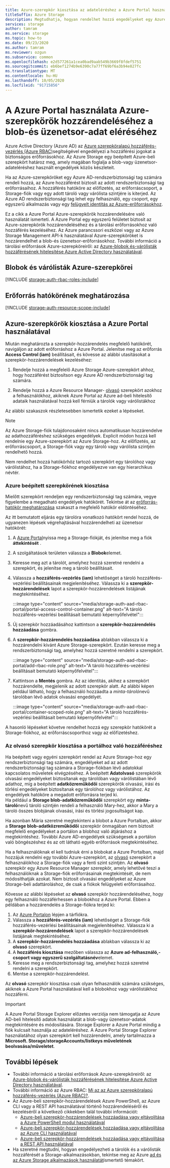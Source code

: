 ```yaml
---
title: Azure-szerepkör kiosztása az adateléréshez a Azure Portal használatával
titleSuffix: Azure Storage
description: Megtudhatja, hogyan rendelhet hozzá engedélyeket egy Azure Active Directory rendszerbiztonsági tag számára az Azure szerepköralapú hozzáférés-vezérléssel (Azure RBAC) az Azure Portal használatával. Az Azure Storage támogatja az Azure AD-n keresztül történő hitelesítéshez használható beépített és egyéni Azure-szerepköröket.
services: storage
author: tamram
ms.service: storage
ms.topic: how-to
ms.date: 09/23/2020
ms.author: tamram
ms.reviewer: ozgun
ms.subservice: common
ms.openlocfilehash: e2d577261a1cea0bad9aab549b3669f8fdef5751
ms.sourcegitcommit: eb6bef1274b9e6390c7a77ff69bf6a3b94e827fc
ms.translationtype: MT
ms.contentlocale: hu-HU
ms.lasthandoff: 10/05/2020
ms.locfileid: "91715856"
---
```

# <a name="use-the-azure-portal-to-assign-an-azure-role-for-access-to-blob-and-queue-data"></a>A Azure Portal használata Azure-szerepkörök hozzárendeléséhez a blob-és üzenetsor-adat eléréséhez

Azure Active Directory (Azure AD) az [Azure szerepköralapú hozzáférés-vezérlés (Azure RBAC)](../../role-based-access-control/overview.md)segítségével engedélyezi a hozzáférési jogokat a biztonságos erőforrásokhoz. Az Azure Storage egy beépített Azure-beli szerepkört határoz meg, amely magában foglalja a blob-vagy üzenetsor-adateléréshez használt engedélyek közös készleteit.

Ha az Azure-szerepköröket egy Azure AD-rendszerbiztonsági tag számára rendeli hozzá, az Azure hozzáférést biztosít az adott rendszerbiztonsági tag erőforrásaihoz. A hozzáférés hatóköre az előfizetés, az erőforráscsoport, a Storage-fiók vagy egy adott tároló vagy várólista szintjére is kiterjed. Az Azure AD rendszerbiztonsági tag lehet egy felhasználó, egy csoport, egy egyszerű alkalmazás vagy egy [felügyelt identitás az Azure-erőforrásokhoz](../../active-directory/managed-identities-azure-resources/overview.md).

Ez a cikk a Azure Portal Azure-szerepkörök hozzárendelésére való használatát ismerteti. A Azure Portal egy egyszerű felületet biztosít az Azure-szerepkörök hozzárendeléséhez és a tárolási erőforrásokhoz való hozzáférés kezeléséhez. Az Azure parancssori eszközei vagy az Azure Storage Management API-k használatával Azure-szerepköröket is hozzárendelhet a blob-és üzenetsor-erőforrásokhoz. További információ a tárolási erőforrások Azure-szerepköreiről: az [Azure-blobok és-várólisták hozzáférésének hitelesítése Azure Active Directory használatával](storage-auth-aad.md).

## <a name="azure-roles-for-blobs-and-queues"></a>Blobok és várólisták Azure-szerepkörei

[!INCLUDE [storage-auth-rbac-roles-include](../../../includes/storage-auth-rbac-roles-include.md)]

## <a name="determine-resource-scope"></a>Erőforrás hatókörének meghatározása

[!INCLUDE [storage-auth-resource-scope-include](../../../includes/storage-auth-resource-scope-include.md)]

## <a name="assign-azure-roles-using-the-azure-portal"></a>Azure-szerepkörök kiosztása a Azure Portal használatával

Miután meghatározta a szerepkör-hozzárendelés megfelelő hatókörét, navigáljon az adott erőforráshoz a Azure Portal. Jelenítse meg az erőforrás **Access Control (iam)** beállításait, és kövesse az alábbi utasításokat a szerepkör-hozzárendelések kezeléséhez:

1. Rendelje hozzá a megfelelő Azure Storage Azure-szerepkört ahhoz, hogy hozzáférést biztosítson egy Azure AD rendszerbiztonsági tag számára.

1. Rendelje hozzá a Azure Resource Manager- [olvasó](../../role-based-access-control/built-in-roles.md#reader) szerepkört azokhoz a felhasználókhoz, akiknek Azure Portal az Azure ad-beli hitelesítő adataik használatával hozzá kell férniük a tárolók vagy várólistákhoz 

Az alábbi szakaszok részletesebben ismertetik ezeket a lépéseket.

> [!NOTE]
> Az Azure Storage-fiók tulajdonosaként nincs automatikusan hozzárendelve az adathozzáféréshez szükséges engedélyek. Explicit módon hozzá kell rendelnie egy Azure-szerepkört az Azure Storage-hoz. Az előfizetés, az erőforráscsoport, a Storage-fiók vagy egy tároló vagy várólista szintjén rendelhető hozzá.
>
> Nem rendelhet hozzá hatókörhöz tartozó szerepkört egy tárolóhoz vagy várólistához, ha a Storage-fiókhoz engedélyezve van egy hierarchikus névtér.

### <a name="assign-an-azure-built-in-role"></a>Azure beépített szerepkörének kiosztása

Mielőtt szerepkört rendeljen egy rendszerbiztonsági tag számára, vegye figyelembe a megadható engedélyek hatókörét. Tekintse át az [erőforrás-hatókör meghatározása](#determine-resource-scope) szakaszt a megfelelő hatókör eldöntéséhez.

Az itt bemutatott eljárás egy tárolóra vonatkozó hatókört rendel hozzá, de ugyanezen lépések végrehajtásával hozzárendelheti az üzenetsor hatókörét:

1. A [Azure Portal](https://portal.azure.com)nyissa meg a Storage-fiókját, és jelenítse meg a fiók **áttekintését** .
1. A szolgáltatások területen válassza a **Blobok**elemet.
1. Keresse meg azt a tárolót, amelyhez hozzá szeretné rendelni a szerepkört, és jelenítse meg a tároló beállításait.
1. Válassza a **hozzáférés-vezérlés (iam)** lehetőséget a tároló hozzáférés-vezérlési beállításainak megjelenítéséhez. Válassza ki a **szerepkör-hozzárendelések** lapot a szerepkör-hozzárendelések listájának megtekintéséhez.

    :::image type="content" source="media/storage-auth-aad-rbac-portal/portal-access-control-container.png" alt-text="A tároló hozzáférés-vezérlési beállításait bemutató képernyőfelvétel":::

1. Új szerepkör hozzáadásához kattintson a **szerepkör-hozzárendelés hozzáadása** gombra.
1. A **szerepkör-hozzárendelés hozzáadása** ablakban válassza ki a hozzárendelni kívánt Azure Storage-szerepkört. Ezután keresse meg a rendszerbiztonsági tag, amelyhez hozzá szeretné rendelni a szerepkört.

    :::image type="content" source="media/storage-auth-aad-rbac-portal/add-rbac-role.png" alt-text="A tároló hozzáférés-vezérlési beállításait bemutató képernyőfelvétel":::

1. Kattintson a **Mentés** gombra. Az az identitás, akihez a szerepkört hozzárendelte, megjelenik az adott szerepkör alatt. Az alábbi képen például látható, hogy a felhasználó hozzáadta a *minta-tároló*nevű tárolóban lévő adatok olvasási engedélyét.

    :::image type="content" source="media/storage-auth-aad-rbac-portal/container-scoped-role.png" alt-text="A tároló hozzáférés-vezérlési beállításait bemutató képernyőfelvétel":::

A hasonló lépéseket követve rendelhet hozzá egy szerepkör hatókörét a Storage-fiókhoz, az erőforráscsoporthoz vagy az előfizetéshez.

### <a name="assign-the-reader-role-for-portal-access"></a>Az olvasó szerepkör kiosztása a portálhoz való hozzáféréshez

Ha beépített vagy egyéni szerepkört rendel az Azure Storage-hoz egy rendszerbiztonsági tag számára, engedélyeket ad az adott rendszerbiztonsági tag számára a Storage-fiókban lévő adatokkal kapcsolatos műveletek elvégzéséhez. A beépített **Adatolvasó** szerepkörök olvasási engedélyeket biztosítanak egy tárolóban vagy várólistában lévő adathoz, míg a beépített **adatközreműködői** szerepkörök olvasási, írási és törlési engedélyeket biztosítanak egy tárolóhoz vagy várólistához. Az engedélyek hatóköre a megadott erőforrásra terjed ki.  
Ha például a **Storage blob-adatközreműködői** szerepkört egy **minta-tároló**nevű tároló szintjén rendeli a felhasználó Mary-hez, akkor a Mary a tároló összes blobjának olvasási, írási és törlési jogosultságot kap.

Ha azonban Mária szeretné megtekinteni a blobot a Azure Portalban, akkor a **Storage blob-adatközreműködői** szerepkör önmagában nem biztosít megfelelő engedélyeket a portálon a blobhoz való átjáráshoz a megtekintéshez. További Azure AD-engedélyek szükségesek a portálon való böngészéshez és az ott látható egyéb erőforrások megtekintéséhez.

Ha a felhasználóknak el kell tudniuk érni a blobokat a Azure Portalban, majd hozzájuk rendelni egy további Azure-szerepkört, az [olvasó](../../role-based-access-control/built-in-roles.md#reader) szerepkört a felhasználókhoz a Storage-fiók vagy a fenti szint szintjén. Az **olvasó** szerepkör egy Azure Resource Manager szerepkör, amely lehetővé teszi a felhasználóknak a Storage-fiók erőforrásainak megtekintését, de nem módosíthatják azokat. Nem biztosít olvasási engedélyeket az Azure Storage-beli adattároláshoz, de csak a fiókok felügyeleti erőforrásaihoz.

Kövesse az alábbi lépéseket az **olvasó** szerepkör hozzárendeléséhez, hogy egy felhasználó hozzáférhessen a blobokhoz a Azure Portal. Ebben a példában a hozzárendelés a Storage-fiókra terjed ki:

1. Az [Azure Portalon](https://portal.azure.com) lépjen a tárfiókra.
1. Válassza a **hozzáférés-vezérlés (iam)** lehetőséget a Storage-fiók hozzáférés-vezérlési beállításainak megjelenítéséhez. Válassza ki a **szerepkör-hozzárendelések** lapot a szerepkör-hozzárendelések listájának megtekintéséhez.
1. A **szerepkör-hozzárendelés hozzáadása** ablakban válassza ki az **olvasó** szerepkört. 
1. A **hozzáférés kiosztása** mezőben válassza az **Azure ad-felhasználó,-csoport vagy egyszerű szolgáltatásnév**elemet.
1. Keresse meg a rendszerbiztonsági tag, amelyhez hozzá szeretné rendelni a szerepkört.
1. Mentse a szerepkör-hozzárendelést.

Az **olvasó** szerepkör kiosztása csak olyan felhasználók számára szükséges, akiknek a Azure Portal használatával kell a blobokhoz vagy várólistákhoz hozzáférni.

> [!IMPORTANT]
> A Azure Portal Storage Explorer előzetes verziója nem támogatja az Azure AD-beli hitelesítő adatok használatát a blob-vagy üzenetsor-adatok megtekintésére és módosítására. Storage Explorer a Azure Portal mindig a fiók kulcsait használja az adateléréshez. A Azure Portal Storage Explorer használatához olyan szerepkört kell hozzárendelni, amely tartalmazza a **Microsoft. Storage/storageAccounts/listkeys műveletének beolvasása/műveletet**.

## <a name="next-steps"></a>További lépések

- További információ a tárolási erőforrások Azure-szerepköreiről: az [Azure-blobok és-várólisták hozzáférésének hitelesítése Azure Active Directory használatával](storage-auth-aad.md). 
- További információ az Azure RBAC: [Mi az az Azure szerepköralapú hozzáférés-vezérlés (Azure RBAC)?](../../role-based-access-control/overview.md).
- Az Azure-beli szerepkör-hozzárendelések Azure PowerShell, az Azure CLI vagy a REST API használatával történő hozzárendeléséről és kezeléséről a következő cikkekben talál további információt:
    - [Azure-beli szerepkör-hozzárendelések hozzáadása vagy eltávolítása a Azure PowerShell modul használatával](../../role-based-access-control/role-assignments-powershell.md)
    - [Azure-beli szerepkör-hozzárendelések hozzáadása vagy eltávolítása az Azure CLI használatával](../../role-based-access-control/role-assignments-cli.md)
    - [Azure-beli szerepkör-hozzárendelések hozzáadása vagy eltávolítása a REST API használatával](../../role-based-access-control/role-assignments-rest.md)
- Ha szeretné megtudni, hogyan engedélyezheti a tárolók és a várólisták hozzáférését a Storage-alkalmazásokban, tekintse meg az Azure [ad és az Azure Storage alkalmazások használatát](storage-auth-aad-app.md)ismertető témakört.
